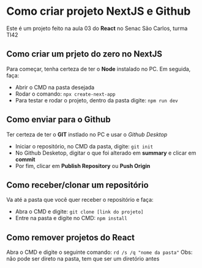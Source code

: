 # Como criar projeto NextJS e Github
Este é um projeto feito na aula 03 do __React__ no Senac São Carlos, turma TI42

## Como criar um prjeto do zero no NextJS
Para começar, tenha certeza de ter o __Node__ instalado no PC. Em seguida, faça:
- Abrir o CMD na pasta desejada
- Rodar o comando: `npx create-next-app`
- Para testar e rodar o projeto, dentro da pasta digite: `npm run dev`

## Como enviar para o Github
Ter certeza de ter o __GIT__ instlado no PC e usar o _Github Desktop_
- Iniciar o repositório, no CMD da pasta, digite: `git init` 
- No Github Desketop, digitar o que foi alterado em __summary__ e clicar em __commit__
- Por fim, clicar em __Publish Repository__ ou __Push Origin__

## Como receber/clonar um repositório
Va até a pasta que você quer receber o repositório e faça:
- Abra o CMD e digite: ` git clone [link do projeto] `
- Entre na pasta e digite no CMD: ` npm install `

## Como remover projetos do React
Abra o CMD e digite o seguinte comando: ` rd /s /q "nome da pasta" ` 
Obs: não pode ser direto na pasta, tem que ser um diretório antes